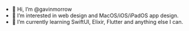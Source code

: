 - 👋 Hi, I’m @gavinmorrow
- 👀 I’m interested in web design and MacOS/iOS/iPadOS app design. 
- 🌱 I’m currently learning SwiftUI, Elixir, Flutter and anything else I can.

<!---
gavinmorrow/gavinmorrow is a ✨ special ✨ repository because its `README.md` (this file) appears on your GitHub profile.
You can click the Preview link to take a look at your changes.
--->
